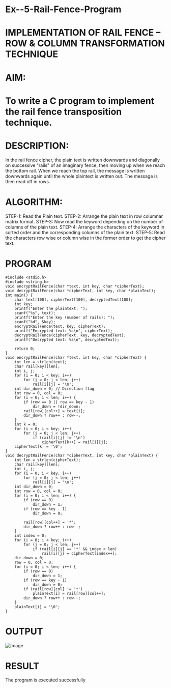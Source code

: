 # Ex--5-Rail-Fence-Program

# IMPLEMENTATION OF RAIL FENCE – ROW & COLUMN TRANSFORMATION TECHNIQUE

# AIM:

# To write a C program to implement the rail fence transposition technique.

# DESCRIPTION:

In the rail fence cipher, the plain text is written downwards and diagonally on successive "rails" of an imaginary fence, then moving up when we reach the bottom rail. When we reach the top rail, the message is written downwards again until the whole plaintext is written out. The message is then read off in rows.

# ALGORITHM:

STEP-1: Read the Plain text.
STEP-2: Arrange the plain text in row columnar matrix format.
STEP-3: Now read the keyword depending on the number of columns of the plain text.
STEP-4: Arrange the characters of the keyword in sorted order and the corresponding columns of the plain text.
STEP-5: Read the characters row wise or column wise in the former order to get the cipher text.

# PROGRAM
```
#include <stdio.h>
#include <string.h>
void encryptRailFence(char *text, int key, char *cipherText);
void decryptRailFence(char *cipherText, int key, char *plainText);
int main() {
    char text[100], cipherText[100], decryptedText[100];
    int key;
    printf("Enter the plaintext: ");
    scanf("%s", text);
    printf("Enter the key (number of rails): ");
    scanf("%d", &key);
    encryptRailFence(text, key, cipherText);
    printf("Encrypted text: %s\n", cipherText);
    decryptRailFence(cipherText, key, decryptedText);
    printf("Decrypted text: %s\n", decryptedText);

    return 0;
}
void encryptRailFence(char *text, int key, char *cipherText) {
    int len = strlen(text);
    char rail[key][len];
    int i, j;
    for (i = 0; i < key; i++)
        for (j = 0; j < len; j++)
            rail[i][j] = '\n';
    int dir_down = 0; // Direction flag
    int row = 0, col = 0;
    for (i = 0; i < len; i++) {
        if (row == 0 || row == key - 1)
            dir_down = !dir_down; 
        rail[row][col++] = text[i];
        dir_down ? row++ : row--;
    }
    int k = 0;
    for (i = 0; i < key; i++)
        for (j = 0; j < len; j++)
            if (rail[i][j] != '\n')
                cipherText[k++] = rail[i][j];
    cipherText[k] = '\0';
}
void decryptRailFence(char *cipherText, int key, char *plainText) {
    int len = strlen(cipherText);
    char rail[key][len];
    int i, j;
    for (i = 0; i < key; i++)
        for (j = 0; j < len; j++)
            rail[i][j] = '\n';
    int dir_down = 0;
    int row = 0, col = 0;
    for (i = 0; i < len; i++) {
        if (row == 0)
            dir_down = 1;
        if (row == key - 1)
            dir_down = 0;

        rail[row][col++] = '*';
        dir_down ? row++ : row--;
    }
    int index = 0;
    for (i = 0; i < key; i++)
        for (j = 0; j < len; j++)
            if (rail[i][j] == '*' && index < len)
                rail[i][j] = cipherText[index++];
    dir_down = 0;
    row = 0, col = 0;
    for (i = 0; i < len; i++) {
        if (row == 0)
            dir_down = 1;
        if (row == key - 1)
            dir_down = 0;
        if (rail[row][col] != '*')
            plainText[i] = rail[row][col++];
        dir_down ? row++ : row--;
    }
    plainText[i] = '\0';
}
```
# OUTPUT
![image](https://github.com/user-attachments/assets/3eb593a6-5b2c-4d6c-a5fd-bfd3c3e538f9)


# RESULT
The program is executed successfully
